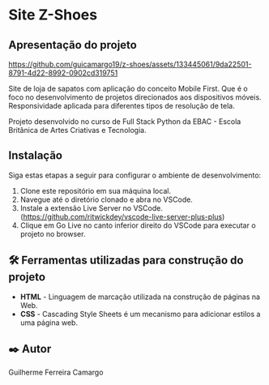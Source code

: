 # Site Z-Shoes

## Apresentação do projeto

https://github.com/guicamargo19/z-shoes/assets/133445061/9da22501-8791-4d22-8992-0902cd319751

Site de loja de sapatos com aplicação do conceito Mobile First. Que é o foco no desenvolvimento de projetos
direcionados aos dispositivos móveis. Responsividade aplicada para diferentes tipos de resolução de tela.

Projeto desenvolvido no curso de Full Stack Python da EBAC - Escola Britânica de Artes Criativas e Tecnologia.

## Instalação

Siga estas etapas a seguir para configurar o ambiente de desenvolvimento:

1. Clone este repositório em sua máquina local.
2. Navegue até o diretório clonado e abra no VSCode.
3. Instale a extensão Live Server no VSCode. (https://github.com/ritwickdey/vscode-live-server-plus-plus)
4. Clique em Go Live no canto inferior direito do VSCode para executar o projeto no browser.

## 🛠️ Ferramentas utilizadas para construção do projeto

* **HTML** - Linguagem de marcação utilizada na construção de páginas na Web.
* **CSS** - Cascading Style Sheets é um mecanismo para adicionar estilos a uma página web.

## ✒️ Autor

Guilherme Ferreira Camargo
